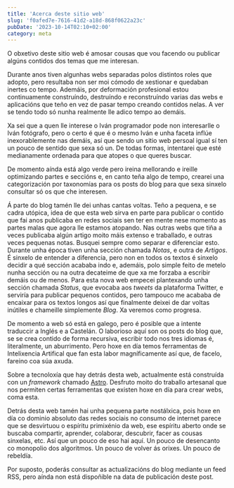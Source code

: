 ```yaml
---
title: 'Acerca deste sitio web'
slug: 'f0afed7e-7616-41d2-a18d-868f0622a23c'
pubDate: '2023-10-14T02:10+02:00'
category: meta
---
```


O obxetivo deste sitio web é amosar cousas que vou facendo ou publicar algúns contidos dos temas que me interesan. 

Durante anos tiven algunhas webs separadas polos distintos roles que adopto, pero resultaba non ser moi cómodo de xestionar e quedaban inertes co tempo. Ademáis, por deformación profesional estou continuamente construíndo, destruíndo e reconstruíndo varias das webs e aplicacións que teño en vez de pasar tempo creando contidos nelas. A ver se tendo todo só nunha realmente lle adico tempo ao demáis.

Xa sei que a quen lle interese o Iván programador pode non interesarlle o Iván fotógrafo, pero o certo é que é o mesmo Iván e unha faceta inflúe inexorablemente nas demáis, así que sendo un sitio web persoal igual sí ten un pouco de sentido que sexa só un. De todas formas, intentarei que esté medianamente ordenada para que atopes o que queres buscar.

De momento aínda está algo verde pero ireina mellorando e ireille optimizando partes e seccións e, en canto teña algo de tempo, crearei una categorización por taxonomías para os posts do blog para que sexa sinxelo consultar só os que che interesen.

Á parte do blog tamén lle dei unhas cantas voltas. Teño a pequena, e se cadra utópica, idea de que esta web sirva en parte para publicar o contido que fai anos publicaba en redes sociais sen ter en mente nese momento as partes malas que agora lle estamos atopando. Nas outras webs que tiña a veces publicaba algún artigo moito máis extenso e traballado, e outras veces pequenas notas. Busquei sempre como separar e diferenciar esto. Durante unha época tiven unha sección chamada *Notas*, e outra de *Artigos*. É sinxelo de entender a diferencia, pero non en todos os textos é sinxelo decidir a qué sección acababa indo e, ademáis, polo simple feito de metelo nunha sección ou na outra decateime de que xa me forzaba a escribir demáis ou de menos. Para esta nova web empecei plantexando unha sección chamada *Status*, que evocaba aos *tweets* da plataforma Twitter, e serviría para publicar pequenos contidos, pero tampouco me acababa de encaixar para os textos longos así que finalmente deixei de dar voltas inútiles e chameille simplemente *Blog*. Xa veremos como progresa.

De momento a web só está en galego, pero é posible que a intente traduccir a Inglés e a Castelán. O laborioso aquí son os posts do blog que, se se crea contido de forma recursiva, escribir todo nos tres idiomas é, literalmente, un aburrimento. Pero hoxe en día temos ferramentas de Intelixencia Artifical que fan esta labor magníficamente así que, de facelo, fareino coa súa axuda.

Sobre a tecnoloxía que hay detrás desta web, actualmente está construída con un *framework* chamado [Astro](https://astro.build/). Desfruto moito do traballo artesanal que nos permiten certas ferramentas que existen hoxe en día para crear webs, coma esta.

Detrás desta web tamén hai unha pequena parte nostálxica, pois hoxe en día co dominio absoluto das redes sociais no consumo de internet parece que se desvirtuou o espíritu primixénio da web, ese espíritu aberto onde se buscaba compartir, aprender, colaborar, descubrir, facer as cousas sinxelas, etc. Así que un pouco de eso hai aquí. Un pouco de desencanto co monopolio dos algoritmos. Un pouco de volver ás orixes. Un pouco de rebeldía. 

Por suposto, poderás consultar as actualizacións do blog mediante un feed RSS, pero aínda non está dispoñible na data de publicación deste post.
